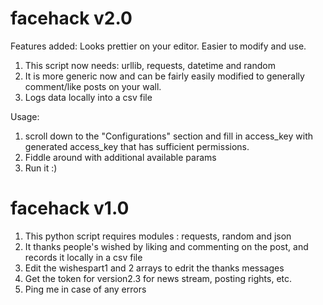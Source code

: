 # facehack v2.0
Features added: Looks prettier on your editor. Easier to modify and use.

1. This script now needs: urllib, requests, datetime and random
2. It is more generic now and can be fairly easily modified to generally comment/like posts on your wall. 
3. Logs data locally into a csv file

Usage:
1. scroll down to the "Configurations" section and fill in access_key with generated access_key that has sufficient permissions.
2. Fiddle around with additional available params
3. Run it :)

# facehack v1.0
1. This python script requires modules : requests, random and json
2. It thanks people's wished by liking and commenting on the post, and records it locally in a csv file
3. Edit the wishespart1 and 2 arrays to edrit the thanks messages
4. Get the token for version2.3 for news stream, posting rights, etc.
5. Ping me in case of any errors
